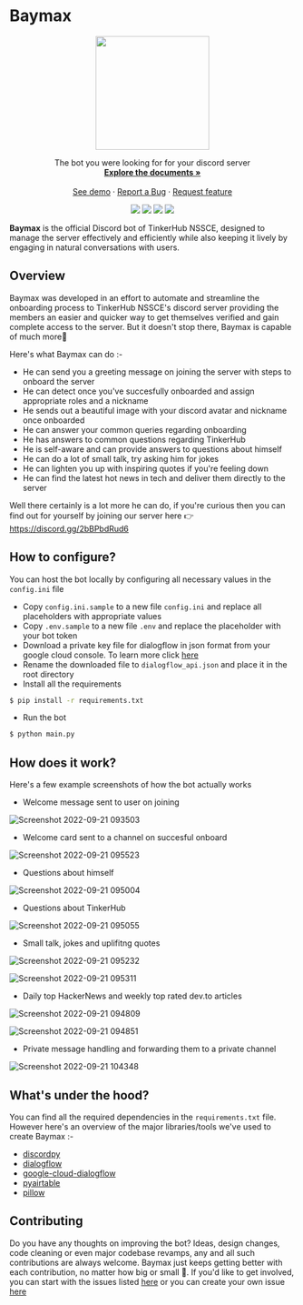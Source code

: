 # Baymax

<p align="center">
  <img src="https://user-images.githubusercontent.com/78845005/191757987-a1c2d3ef-e38d-47e7-9aad-601fdf0023a1.png" width=200>
</p>

<p align="center">
  The bot you were looking for for your discord server
  <br />
  <a href="https://github.com/Tinkerhub-NSSCE/baymax"><strong>Explore the documents »</strong></a>
  <br />
  <br />
  <a href="https://github.com/Tinkerhub-NSSCE/baymax">See demo</a>
    ·
  <a href="https://github.com/Tinkerhub-NSSCE/baymax/issues/new?assignees=&labels=feature&template=bug_report.md&title=">Report a Bug</a>
    ·
  <a href="https://github.com/Tinkerhub-NSSCE/baymax/issues/new?assignees=&labels=feature&template=feature_request.md&title=">Request feature</a>
</p>

<p align="center">
  <a href="https://discordpy.readthedocs.io/en/stable/"><img src="https://img.shields.io/badge/Code-Discord.py-informational?style=plastic&logo=python&logoColor=white&color=5865F2"></a>
  <a href="https://discordpy.readthedocs.io/en/stable/"><img src="https://img.shields.io/badge/NLP-Dialogflow-informational?style=plastic&logo=dialogflow&logoColor=white&color=5865F2"></a>
  <a href="https://github.com/Tinkerhub-NSSCE/baymax/archive/refs/heads/main.zip"><img src="https://img.shields.io/badge/Source-Download-informational?style=flat&logo=download&logoColor=white&color=5865F2"></a>
  <a href="#"><img src="https://hits.seeyoufarm.com/api/count/incr/badge.svg?url=https%3A%2F%2Fgithub.com%2FTinkerhub-NSSCE%2Fbaymax&count_bg=%235865F2&title_bg=%23555555&icon=&icon_color=%23E7E7E7&title=hits&edge_flat=false)](https://hits.seeyoufarm.com"></a>
</p>

**Baymax** is the official Discord bot of TinkerHub NSSCE, designed to manage the server effectively and efficiently while also keeping it lively by engaging in natural conversations with users.

## Overview
Baymax was developed in an effort to automate and streamline the onboarding process to TinkerHub NSSCE's discord server providing the members an easier and quicker way to get themselves verified and gain complete access to the server. But it doesn't stop there, Baymax is capable of much more🔮

Here's what Baymax can do :-
- He can send you a greeting message on joining the server with steps to onboard the server
- He can detect once you've succesfully onboarded and assign appropriate roles and a nickname
- He sends out a beautiful image with your discord avatar and nickname once onboarded
- He can answer your common queries regarding onboarding
- He has answers to common questions regarding TinkerHub
- He is self-aware and can provide answers to questions about himself
- He can do a lot of small talk, try asking him for jokes
- He can lighten you up with inspiring quotes if you're feeling down
- He can find the latest hot news in tech and deliver them directly to the server

Well there certainly is a lot more he can do, if you're curious then you can find out for yourself by joining our server here 👉 https://discord.gg/2bBPbdRud6

## How to configure?
You can host the bot locally by configuring all necessary values in the `config.ini` file

- Copy `config.ini.sample` to a new file `config.ini` and replace all placeholders with appropriate values
- Copy `.env.sample` to a new file `.env` and replace the placeholder with your bot token
- Download a private key file for dialogflow in json format from your google cloud console. To learn more click [here](https://cloud.google.com/dialogflow/es/docs/quick/setup)
- Rename the downloaded file to `dialogflow_api.json` and place it in the root directory
- Install all the requirements
```bash
$ pip install -r requirements.txt
```
- Run the bot
```bash
$ python main.py
```

## How does it work?
Here's a few example screenshots of how the bot actually works

- Welcome message sent to user on joining 

![Screenshot 2022-09-21 093503](https://user-images.githubusercontent.com/78845005/191782427-0be65f3c-643a-4c22-bd25-82f6b969e7a4.png)

- Welcome card sent to a channel on succesful onboard

![Screenshot 2022-09-21 095523](https://user-images.githubusercontent.com/78845005/191783039-38d59be2-cf12-4249-b6c4-80852b31b805.png)

- Questions about himself

![Screenshot 2022-09-21 095004](https://user-images.githubusercontent.com/78845005/191783458-fc91ff80-d0cb-4392-a494-77bc94dfff96.png)

- Questions about TinkerHub

![Screenshot 2022-09-21 095055](https://user-images.githubusercontent.com/78845005/191784135-dedf6788-1b93-4818-96d7-9725c27e4c50.png)

- Small talk, jokes and uplifitng quotes

![Screenshot 2022-09-21 095232](https://user-images.githubusercontent.com/78845005/191783831-c8840b6b-6564-4a71-a928-ae92614d10bf.png)

![Screenshot 2022-09-21 095311](https://user-images.githubusercontent.com/78845005/191783851-afc34de9-8daf-40d6-acc5-fd74e88921f3.png)

- Daily top HackerNews and weekly top rated dev.to articles

![Screenshot 2022-09-21 094809](https://user-images.githubusercontent.com/78845005/191784473-1498e91b-37df-4c24-8ff2-e4147be1687a.png)

![Screenshot 2022-09-21 094851](https://user-images.githubusercontent.com/78845005/191784486-b692c836-9691-480d-a08d-cc7694f2ee92.png)

- Private message handling and forwarding them to a private channel

![Screenshot 2022-09-21 104348](https://user-images.githubusercontent.com/78845005/191784860-b68b9f87-96c9-4d80-a16b-137103e9543c.png)

## What's under the hood?
You can find all the required dependencies in the `requirements.txt` file. However here's an overview of the major libraries/tools we've used to create Baymax :-
- [discordpy](https://discordpy.readthedocs.io/en/stable/)
- [dialogflow](https://cloud.google.com/dialogflow/es/docs)
- [google-cloud-dialogflow](https://googleapis.dev/python/dialogflow/latest/index.html)
- [pyairtable](https://pyairtable.readthedocs.io/en/latest/)
- [pillow](https://pillow.readthedocs.io/en/stable/)

## Contributing
Do you have any thoughts on improving the bot? Ideas, design changes, code cleaning or even major codebase revamps, any and all such contributions are always welcome. Baymax just keeps getting better with each contribution, no matter how big or small 💪. If you'd like to get involved, you can start with the issues listed [here](https://github.com/Tinkerhub-NSSCE/baymax/issues) or you can create your own issue [here](https://github.com/Tinkerhub-NSSCE/baymax/issues/new/choose) 

